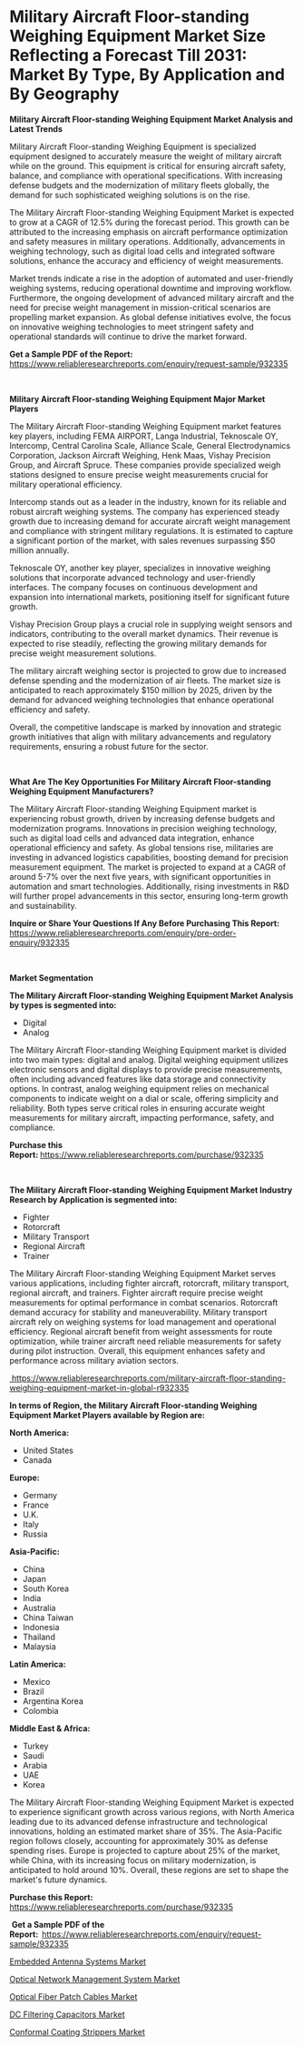 <p><h1>Military Aircraft Floor-standing Weighing Equipment Market Size Reflecting a Forecast Till 2031: Market By Type, By Application and By Geography</h1></p><p><strong>Military Aircraft Floor-standing Weighing Equipment Market Analysis and Latest Trends</strong></p>
<p><p>Military Aircraft Floor-standing Weighing Equipment is specialized equipment designed to accurately measure the weight of military aircraft while on the ground. This equipment is critical for ensuring aircraft safety, balance, and compliance with operational specifications. With increasing defense budgets and the modernization of military fleets globally, the demand for such sophisticated weighing solutions is on the rise.</p><p>The Military Aircraft Floor-standing Weighing Equipment Market is expected to grow at a CAGR of 12.5% during the forecast period. This growth can be attributed to the increasing emphasis on aircraft performance optimization and safety measures in military operations. Additionally, advancements in weighing technology, such as digital load cells and integrated software solutions, enhance the accuracy and efficiency of weight measurements.</p><p>Market trends indicate a rise in the adoption of automated and user-friendly weighing systems, reducing operational downtime and improving workflow. Furthermore, the ongoing development of advanced military aircraft and the need for precise weight management in mission-critical scenarios are propelling market expansion. As global defense initiatives evolve, the focus on innovative weighing technologies to meet stringent safety and operational standards will continue to drive the market forward.</p></p>
<p><strong>Get a Sample PDF of the Report:&nbsp;</strong> <a href="https://www.reliableresearchreports.com/enquiry/request-sample/932335?utm_campaign=40&utm_medium=2&utm_source=Github&utm_content=ia&utm_term=11102024&utm_id=military-aircraft-floor-standing-weighing-equipment">https://www.reliableresearchreports.com/enquiry/request-sample/932335</a></p>
<p>&nbsp;</p>
<p><strong>Military Aircraft Floor-standing Weighing Equipment Major Market Players</strong></p>
<p><p>The Military Aircraft Floor-standing Weighing Equipment market features key players, including FEMA AIRPORT, Langa Industrial, Teknoscale OY, Intercomp, Central Carolina Scale, Alliance Scale, General Electrodynamics Corporation, Jackson Aircraft Weighing, Henk Maas, Vishay Precision Group, and Aircraft Spruce. These companies provide specialized weigh stations designed to ensure precise weight measurements crucial for military operational efficiency.</p><p>Intercomp stands out as a leader in the industry, known for its reliable and robust aircraft weighing systems. The company has experienced steady growth due to increasing demand for accurate aircraft weight management and compliance with stringent military regulations. It is estimated to capture a significant portion of the market, with sales revenues surpassing $50 million annually.</p><p>Teknoscale OY, another key player, specializes in innovative weighing solutions that incorporate advanced technology and user-friendly interfaces. The company focuses on continuous development and expansion into international markets, positioning itself for significant future growth. </p><p>Vishay Precision Group plays a crucial role in supplying weight sensors and indicators, contributing to the overall market dynamics. Their revenue is expected to rise steadily, reflecting the growing military demands for precise weight measurement solutions.</p><p>The military aircraft weighing sector is projected to grow due to increased defense spending and the modernization of air fleets. The market size is anticipated to reach approximately $150 million by 2025, driven by the demand for advanced weighing technologies that enhance operational efficiency and safety.</p><p>Overall, the competitive landscape is marked by innovation and strategic growth initiatives that align with military advancements and regulatory requirements, ensuring a robust future for the sector.</p></p>
<p>&nbsp;</p>
<p><strong>What Are The Key Opportunities For Military Aircraft Floor-standing Weighing Equipment Manufacturers?</strong></p>
<p><p>The Military Aircraft Floor-standing Weighing Equipment market is experiencing robust growth, driven by increasing defense budgets and modernization programs. Innovations in precision weighing technology, such as digital load cells and advanced data integration, enhance operational efficiency and safety. As global tensions rise, militaries are investing in advanced logistics capabilities, boosting demand for precision measurement equipment. The market is projected to expand at a CAGR of around 5-7% over the next five years, with significant opportunities in automation and smart technologies. Additionally, rising investments in R&D will further propel advancements in this sector, ensuring long-term growth and sustainability.</p></p>
<p><strong>Inquire or Share Your Questions If Any Before Purchasing This Report:</strong> <a href="https://www.reliableresearchreports.com/enquiry/pre-order-enquiry/932335?utm_campaign=40&utm_medium=2&utm_source=Github&utm_content=ia&utm_term=11102024&utm_id=military-aircraft-floor-standing-weighing-equipment">https://www.reliableresearchreports.com/enquiry/pre-order-enquiry/932335</a></p>
<p>&nbsp;</p>
<p><strong>Market Segmentation</strong></p>
<p><strong>The Military Aircraft Floor-standing Weighing Equipment Market Analysis by types is segmented into:</strong></p>
<p><ul><li>Digital</li><li>Analog</li></ul></p>
<p><p>The Military Aircraft Floor-standing Weighing Equipment market is divided into two main types: digital and analog. Digital weighing equipment utilizes electronic sensors and digital displays to provide precise measurements, often including advanced features like data storage and connectivity options. In contrast, analog weighing equipment relies on mechanical components to indicate weight on a dial or scale, offering simplicity and reliability. Both types serve critical roles in ensuring accurate weight measurements for military aircraft, impacting performance, safety, and compliance.</p></p>
<p><strong>Purchase this Report:&nbsp;</strong><a href="https://www.reliableresearchreports.com/purchase/932335?utm_campaign=40&utm_medium=2&utm_source=Github&utm_content=ia&utm_term=11102024&utm_id=military-aircraft-floor-standing-weighing-equipment">https://www.reliableresearchreports.com/purchase/932335</a></p>
<p>&nbsp;</p>
<p><strong>The Military Aircraft Floor-standing Weighing Equipment Market Industry Research by Application is segmented into:</strong></p>
<p><ul><li>Fighter</li><li>Rotorcraft</li><li>Military Transport</li><li>Regional Aircraft</li><li>Trainer</li></ul></p>
<p><p>The Military Aircraft Floor-standing Weighing Equipment Market serves various applications, including fighter aircraft, rotorcraft, military transport, regional aircraft, and trainers. Fighter aircraft require precise weight measurements for optimal performance in combat scenarios. Rotorcraft demand accuracy for stability and maneuverability. Military transport aircraft rely on weighing systems for load management and operational efficiency. Regional aircraft benefit from weight assessments for route optimization, while trainer aircraft need reliable measurements for safety during pilot instruction. Overall, this equipment enhances safety and performance across military aviation sectors.</p></p>
<p><a href="https://www.reliableresearchreports.com/military-aircraft-floor-standing-weighing-equipment-market-in-global-r932335?utm_campaign=40&utm_medium=2&utm_source=Github&utm_content=ia&utm_term=11102024&utm_id=military-aircraft-floor-standing-weighing-equipment">&nbsp;https://www.reliableresearchreports.com/military-aircraft-floor-standing-weighing-equipment-market-in-global-r932335</a></p>
<p><strong>In terms of Region, the Military Aircraft Floor-standing Weighing Equipment Market Players available by Region are:</strong></p>
<p>
    <p> <strong> North America: </strong>
        <ul>
            <li>United States</li>
            <li>Canada</li>
        </ul>
        </p> 
    <p> <strong> Europe: </strong>
        <ul>
            <li>Germany</li>
            <li>France</li>
            <li>U.K.</li>
            <li>Italy</li>
            <li>Russia</li>
        </ul>
        </p> 
    <p> <strong> Asia-Pacific: </strong>
        <ul>
            <li>China</li>
            <li>Japan</li>
            <li>South Korea</li>
            <li>India</li>
            <li>Australia</li>
            <li>China Taiwan</li>
            <li>Indonesia</li>
            <li>Thailand</li>
            <li>Malaysia</li>
        </ul>
        </p> 
    <p> <strong> Latin America: </strong>
        <ul>
            <li>Mexico</li>
            <li>Brazil</li>
            <li>Argentina Korea</li>
            <li>Colombia</li>
        </ul>
        </p> 
    <p> <strong> Middle East & Africa: </strong>
        <ul>
            <li>Turkey</li>
            <li>Saudi</li>
            <li>Arabia</li>
            <li>UAE</li>
            <li>Korea</li>
        </ul>
    </p>
    </p>
<p><p>The Military Aircraft Floor-standing Weighing Equipment Market is expected to experience significant growth across various regions, with North America leading due to its advanced defense infrastructure and technological innovations, holding an estimated market share of 35%. The Asia-Pacific region follows closely, accounting for approximately 30% as defense spending rises. Europe is projected to capture about 25% of the market, while China, with its increasing focus on military modernization, is anticipated to hold around 10%. Overall, these regions are set to shape the market's future dynamics.</p></p>
<p><strong>Purchase this Report: </strong><a href="https://www.reliableresearchreports.com/purchase/932335?utm_campaign=40&utm_medium=2&utm_source=Github&utm_content=ia&utm_term=11102024&utm_id=military-aircraft-floor-standing-weighing-equipment">https://www.reliableresearchreports.com/purchase/932335</a></p>
<p>&nbsp;<strong>Get a Sample PDF of the Report:&nbsp;&nbsp;</strong><a href="https://www.reliableresearchreports.com/enquiry/request-sample/932335?utm_campaign=40&utm_medium=2&utm_source=Github&utm_content=ia&utm_term=11102024&utm_id=military-aircraft-floor-standing-weighing-equipment">https://www.reliableresearchreports.com/enquiry/request-sample/932335</a></p>
<p><strong></strong></p>
<p><p><a href="https://issuu.com/reportprime-2/docs/embedded-antenna-systems-market-siz_b469e2906c663d?utm_campaign=40&utm_medium=2&utm_source=Github&utm_content=ia&utm_term=11102024&utm_id=military-aircraft-floor-standing-weighing-equipment">Embedded Antenna Systems Market</a></p><p><a href="https://issuu.com/reportprime-2/docs/optical-network-management-system-m_fc1a195dd7d582?utm_campaign=40&utm_medium=2&utm_source=Github&utm_content=ia&utm_term=11102024&utm_id=military-aircraft-floor-standing-weighing-equipment">Optical Network Management System Market</a></p><p><a href="https://www.linkedin.com/pulse/comprehensive-optical-fiber-patch-cables-market-report-kzu6e?utm_campaign=40&utm_medium=2&utm_source=Github&utm_content=ia&utm_term=11102024&utm_id=military-aircraft-floor-standing-weighing-equipment">Optical Fiber Patch Cables Market</a></p><p><a href="https://www.linkedin.com/pulse/global-dc-filtering-capacitors-market-analysis-trends-njfhe?utm_campaign=40&utm_medium=2&utm_source=Github&utm_content=ia&utm_term=11102024&utm_id=military-aircraft-floor-standing-weighing-equipment">DC Filtering Capacitors Market</a></p><p><a href="https://www.linkedin.com/pulse/global-conformal-coating-strippers-market-trends-innovations-yl1ce?utm_campaign=40&utm_medium=2&utm_source=Github&utm_content=ia&utm_term=11102024&utm_id=military-aircraft-floor-standing-weighing-equipment">Conformal Coating Strippers Market</a></p></p>
